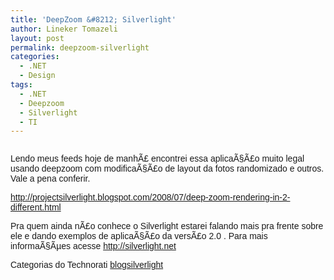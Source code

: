 ```yaml
---
title: 'DeepZoom &#8212; Silverlight'
author: Lineker Tomazeli
layout: post
permalink: deepzoom-silverlight
categories:
  - .NET
  - Design
tags:
  - .NET
  - Deepzoom
  - Silverlight
  - TI
---
```

<img class="aligncenter size-medium wp-image-31" src="http://tomazeli.files.wordpress.com/2008/07/deepzoom.jpg" alt="" />

<span style="font-family:sans-serif;">Lendo meus feeds hoje de manhÃ£ encontrei essa aplicaÃ§Ã£o muito legal usando deepzoom com modificaÃ§Ã£o de layout da fotos randomizado e outros. Vale a pena conferir.</span>

<span style="font-family:sans-serif;"><a href="http://projectsilverlight.blogspot.com/2008/07/deep-zoom-rendering-in-2-different.html" target="_blank">http://projectsilverlight.blogspot.com/2008/07/deep-zoom-rendering-in-2-different.html</a></span>

<span style="font-family:sans-serif;">Pra quem ainda nÃ£o conhece o Silverlight estarei falando mais pra frente sobre ele e dando exemplos de aplicaÃ§Ã£o da versÃ£o 2.0 . Para mais informaÃ§Ãµes acesse <a href="http://silverlight.net" target="_blank">http://silverlight.net</a></span>

<span style="font-family:arial;">Categorias do Technorati <a class="performancingtags" rel="tag" href="http://technorati.com/tag/blogsilverlight">blogsilverlight</a></span>
